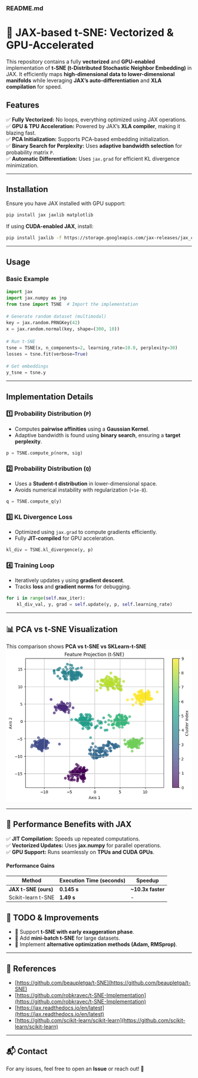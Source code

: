 
### **README.md**

# 🚀 JAX-based t-SNE: Vectorized & GPU-Accelerated  
This repository contains a fully **vectorized** and **GPU-enabled** implementation of **t-SNE (t-Distributed Stochastic Neighbor Embedding)** in JAX. It efficiently maps **high-dimensional data to lower-dimensional manifolds** while leveraging **JAX’s auto-differentiation** and **XLA compilation** for speed.  

## **Features**
✅ **Fully Vectorized:** No loops, everything optimized using JAX operations.  
✅ **GPU & TPU Acceleration:** Powered by JAX’s **XLA compiler**, making it blazing fast.  
✅ **PCA Initialization:** Supports PCA-based embedding initialization.  
✅ **Binary Search for Perplexity:** Uses **adaptive bandwidth selection** for probability matrix `P`.  
✅ **Automatic Differentiation:** Uses `jax.grad` for efficient KL divergence minimization.  

---

## **Installation**
Ensure you have JAX installed with GPU support:
```bash
pip install jax jaxlib matplotlib
```
If using **CUDA-enabled JAX**, install:
```bash
pip install jaxlib -f https://storage.googleapis.com/jax-releases/jax_cuda_releases.html
```

---

## **Usage**
### **Basic Example**
```python
import jax
import jax.numpy as jnp
from tsne import TSNE  # Import the implementation

# Generate random dataset (multimodal)
key = jax.random.PRNGKey(42)
x = jax.random.normal(key, shape=(300, 10))

# Run t-SNE
tsne = TSNE(x, n_components=2, learning_rate=10.0, perplexity=30)
losses = tsne.fit(verbose=True)

# Get embeddings
y_tsne = tsne.y
```

---

## **Implementation Details**
### **1️⃣ Probability Distribution (`P`)**
- Computes **pairwise affinities** using a **Gaussian Kernel**.
- Adaptive bandwidth is found using **binary search**, ensuring a **target perplexity**.  
```python
p = TSNE.compute_p(norm, sig)
```

### **2️⃣ Probability Distribution (`Q`)**
- Uses a **Student-t distribution** in lower-dimensional space.
- Avoids numerical instability with regularization (`+1e-8`).  
```python
q = TSNE.compute_q(y)
```

### **3️⃣ KL Divergence Loss**
- Optimized using `jax.grad` to compute gradients efficiently.
- Fully **JIT-compiled** for GPU acceleration.
```python
kl_div = TSNE.kl_divergence(y, p)
```

### **4️⃣ Training Loop**
- Iteratively updates `y` using **gradient descent**.
- Tracks **loss** and **gradient norms** for debugging.
```python
for i in range(self.max_iter):
    kl_div_val, y, grad = self.update(y, p, self.learning_rate)
```

---

## **📊 PCA vs t-SNE Visualization**
This comparison shows **PCA vs t-SNE vs  SKLearn-t-SNE**
![./assets/pca.png](./assets/tsne.png)

---

## **🚀 Performance Benefits with JAX**
✅ **JIT Compilation:** Speeds up repeated computations.  
✅ **Vectorized Updates:** Uses **jax.numpy** for parallel operations.  
✅ **GPU Support:** Runs seamlessly on **TPUs and CUDA GPUs**.  

#### **Performance Gains**

| Method              | Execution Time (seconds) | Speedup |
|---------------------|------------------------|---------|
| **JAX t-SNE (ours)**  | **0.145 s**            | **~10.3x faster** |
| Scikit-learn t-SNE  | **1.49 s**              | -       |


## **🔧 TODO & Improvements**
- 🔲 Support **t-SNE with early exaggeration phase**.  
- 🔲 Add **mini-batch t-SNE** for large datasets.  
- 🔲 Implement **alternative optimization methods (Adam, RMSprop)**.  

---

## **📜 References**
- [https://github.com/beaupletga/t-SNE](https://github.com/beaupletga/t-SNE)  
- [https://github.com/robkravec/t-SNE-Implementation](https://github.com/robkravec/t-SNE-Implementation)  
- [https://jax.readthedocs.io/en/latest](https://jax.readthedocs.io/en/latest)  
- [https://github.com/scikit-learn/scikit-learn](https://github.com/scikit-learn/scikit-learn)  

---

## **📬 Contact**
For any issues, feel free to open an **Issue** or reach out! 🚀
